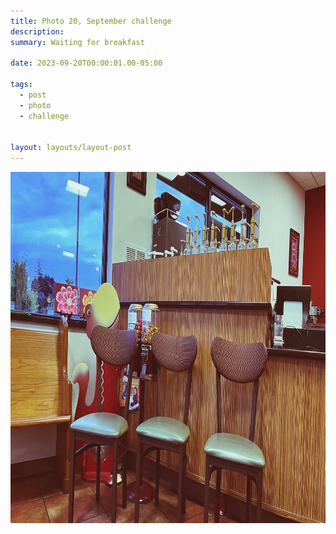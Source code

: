 ```yaml
---
title: Photo 20, September challenge
description:
summary: Waiting for breakfast

date: 2023-09-20T00:00:01.00-05:00

tags:
  - post
  - photo
  - challenge


layout: layouts/layout-post
---
```

<img width="1000" height="562" class="img-border" src="/img/2023-09-20-waiting-for-breakfast.jpeg" alt="3 empty chairs at the cafe pickup counter" />






